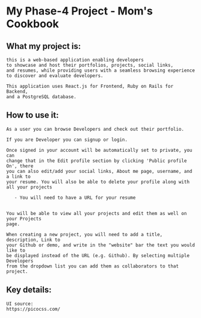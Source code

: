 # My Phase-4 Project - Mom's Cookbook

## What my project is:
    this is a web-based application enabling developers
    to showcase and host their portfolios, projects, social links, 
    and resumes, while providing users with a seamless browsing experience 
    to discover and evaluate developers.

    This application uses React.js for Frontend, Ruby on Rails for Backend, 
    and a PostgreSQL database.

## How to use it:
    As a user you can browse Developers and check out their portfolio.

    If you are Developer you can signup or login. 

    Once signed in your account will be automatically set to private, you can 
    change that in the Edit profile section by clicking 'Public profile On', there 
    you can also edit/add your social links, About me page, username, and a link to 
    your resume. You will also be able to delete your profile along with all your projects
    
       - You will need to have a URL for your resume

    
    You will be able to view all your projects and edit them as well on your Projects
    page. 

    When creating a new project, you will need to add a title, description, Link to 
    your Github or demo, and write in the "website" bar the text you would like to 
    be displayed instead of the URL (e.g. Github). By selecting multiple Developers 
    from the dropdown list you can add them as collaborators to that project.

## Key details:
    UI source: 
    https://picocss.com/